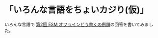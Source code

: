 # 「いろんな言語をちょいカジり(仮)」

いろんな言語で [第2回 ESM オフラインどう書くの例題](https://gist.github.com/mattsan/38a752dca30423902b0a)の回答を書いてみました。
